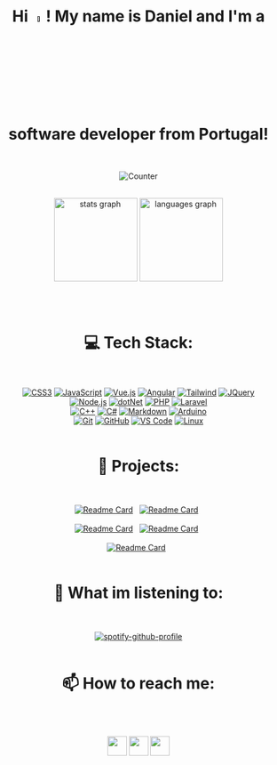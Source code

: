 <div align="center">


# Hi <a href=""><img src="https://media.giphy.com/media/hvRJCLFzcasrR4ia7z/giphy.gif" width="5%"></a>! My name is Daniel and I'm a software developer from Portugal!

<br>

![Counter](https://komarev.com/ghpvc/?username=Daniel22Pereira&style=for-the-badge&color=blueviolet&label=Views)

<br>

<div>
  <img src="https://github-readme-stats.vercel.app/api?username=Daniel22Pereira&hide_title=false&rank_icon=github&hide_rank=false&show_icons=true&include_all_commits=true&count_private=true&disable_animations=false&theme=midnight-purple&locale=en&hide_border=false" height="150" alt="stats graph"  />
  <img src="https://github-readme-stats.vercel.app/api/top-langs?username=Daniel22Pereira&locale=en&hide_title=false&layout=compact&card_width=320&langs_count=5&theme=midnight-purple&hide_border=false" height="150" alt="languages graph"  />
</div>

<br><br>

# 💻 Tech Stack:

  <br><br>
  [![CSS3](https://img.shields.io/badge/-CSS3-%231572B6?style=for-the-badge&logo=css3)](https://developer.mozilla.org/en-US/docs/Web/CSS)
  [![JavaScript](https://img.shields.io/badge/-JavaScript-%23F7DF1C?style=for-the-badge&logo=javascript&logoColor=000000&labelColor=%23F7DF1C&color=%23FFCE5A)](https://developer.mozilla.org/en-US/docs/Web/JavaScript)
  [![Vue.js](https://img.shields.io/badge/-Vue.js-%23339933?style=for-the-badge&logo=vue.js&logoColor=ffffff)](https://vuejs.org/)
  [![Angular](https://img.shields.io/badge/-Angular-DD0031?style=for-the-badge&logo=angular&logoColor=ffffff)](https://angular.io/)
  [![Tailwind](https://img.shields.io/badge/tailwind-bagde?style=for-the-badge&logo=tailwindcss&logoColor=white&color=%2306B6D4)](https://tailwindcss.com/)
  [![JQuery](https://img.shields.io/badge/jQuery-0769AD?style=for-the-badge&logo=jquery&logoColor=white)](https://jquery.com/)
  <br>
  [![Node.js](https://img.shields.io/badge/-node.js-%23339933?style=for-the-badge&logo=node.js&logoColor=ffffff)](https://nodejs.org/)
  [![dotNet](https://img.shields.io/badge/-.net-%23512BD4?style=for-the-badge&logo=dotnet&logoColor=ffffff)](https://dotnet.microsoft.com/en-us/)
  [![PHP](https://img.shields.io/badge/-PHP-%23777BB4?style=for-the-badge&logo=php&logoColor=ffffff)](https://www.php.net/)
  [![Laravel](https://img.shields.io/badge/-laravel-%23FF2D20?style=for-the-badge&logo=laravel&logoColor=ffffff)](https://laravel.com/)
  <br>
  [![C++](https://img.shields.io/badge/C%2B%2B-00599C?style=for-the-badge&logo=c%2B%2B&logoColor=white)](https://cplusplus.com/)
  [![C#](https://img.shields.io/badge/C%23-239120?style=for-the-badge&logo=c-sharp&logoColor=white)](https://dotnet.microsoft.com/en-us/languages/csharp)
  [![Markdown](https://img.shields.io/badge/Markdown-000000?style=for-the-badge&logo=markdown&logoColor=white)](https://www.markdownguide.org/)
  [![Arduino](https://img.shields.io/badge/-Arduino-00979D?style=for-the-badge&logo=Arduino&logoColor=ffffff)](https://www.arduino.cc/)
  <br>
  [![Git](https://img.shields.io/badge/-Git-%23F05032?style=for-the-badge&logo=git&logoColor=%23ffffff)](https://git-scm.com)
  [![GitHub](https://img.shields.io/badge/-GitHub-181717?style=for-the-badge&logo=github)](https://github.com)
  [![VS Code](http://img.shields.io/badge/-VS%20Code-007ACC?style=for-the-badge&logo=visual-studio-code&logoColor=ffffff)](https://code.visualstudio.com/)
  [![Linux](http://img.shields.io/badge/-Linux-FCC624?style=for-the-badge&logo=linux&logoColor=000000)](https://www.linux.org/)
  <br><br>

  # 📓 Projects:

  <br><br>
  [![Readme Card](https://github-readme-stats.vercel.app/api/pin/?username=Daniel22Pereira&repo=DanKlips&theme=midnight-purple)](https://github.com/Daniel22Pereira/DanKlips)&nbsp;&nbsp;
  [![Readme Card](https://github-readme-stats.vercel.app/api/pin/?username=Daniel22Pereira&repo=Ana-Cacho-Arcade&theme=midnight-purple)](https://github.com/Daniel22Pereira/Ana-Cacho-Arcade)&nbsp;&nbsp;
  <br><br>
  [![Readme Card](https://github-readme-stats.vercel.app/api/pin/?username=Daniel22Pereira&repo=Basic-MusicPlayer&theme=midnight-purple)](https://github.com/Daniel22Pereira/Basic-MusicPlayer)&nbsp;&nbsp;
  [![Readme Card](https://github-readme-stats.vercel.app/api/pin/?username=Daniel22Pereira&repo=VueProject&theme=midnight-purple)](https://github.com/Daniel22Pereira/VueProject)&nbsp;&nbsp;
  <br><br>
  [![Readme Card](https://github-readme-stats.vercel.app/api/pin/?username=Daniel22Pereira&repo=ASP.NET_project&theme=midnight-purple)](https://github.com/Daniel22Pereira/ASP.NET_project)&nbsp;&nbsp;
  <br><br>
  
  # 🎵 What im listening to:

  <br><br>
  [![spotify-github-profile](https://spotify-github-profile.vercel.app/api/view?uid=danielfofinho22&cover_image=true&theme=novatorem&show_offline=false&background_color=121212&interchange=true&bar_color=53b14f&bar_color_cover=false)](https://spotify-github-profile.vercel.app/api/view?uid=danielfofinho22&redirect=true)
  <br><br>

  # 📫 How to reach me:

  <br><br>
  <div>
  <a href="https://discordapp.com/users/678336016146366496" style="text-decoration: none">
    <img src="https://img.shields.io/static/v1?message=Discord&logo=discord&label=&color=7289DA&logoColor=white&labelColor=&style=for-the-badge" height="35"/>
  </a>  
  <a href="mailto:danielpereira22costa@gmail.com" style="text-decoration: none">
    <img src="https://img.shields.io/static/v1?message=Gmail&logo=gmail&label=&color=D14836&logoColor=white&labelColor=&style=for-the-badge" height="35"/>
  </a>  
  <a href="https://www.linkedin.com/in/daniel22pereira/" style="text-decoration: none">
    <img src="https://img.shields.io/static/v1?message=LinkedIn&logo=linkedin&label=&color=0077B5&logoColor=white&labelColor=&style=for-the-badge" height="35"/>
  </a>  
  </div>

</div>